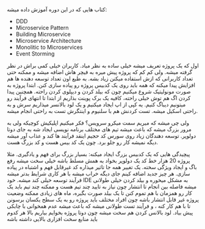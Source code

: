 کتاب هایی که در این دوره آموزش داده میشه:
- DDD
- Microservice Pattern
- Building Microservice 
- Microservice Architecture 
- Monolitic to Microservices
- Event Storming

اول که یک پروژه تعریف میشه خیلی ساده به نظر میاد. کاربران خیلی کمی براش در نظر گرفته میشه. ولی کم کم که پروژه پیش میره به فیچر هاش اضافه میشه و ممکنه حتی تعداد کاربرانی که ازش استفاده میکنن زیاد بشه. به طبع اون تعداد توسعه دهنده ها هم افزایش پیدا میکنه که همه باید روی یک کدبیس پروژه رو پیاده سازی کنن. 
ابتدا پروژه به صورت مونولیتیک شروع میکنیم چون که بیلد کردن و دیپلوی کردن راحته. همچنین پیدا کردن اگ هم توش خیلی راحته، کافیه یک برک پوینت بذاریم از ابتدا تا انتهای فرآیند رو میتونیم دیباگ کنیم. یه کپی از اپ ایجاد میکنیم و یک لود بالانسر میذاریم سرش و به راحتی اسکیل میشه. تست کردنش هم با سلنیوم و اینتگرش تست به راحتی انجام میشه. 

ولی چی میشه که میریم سمت میکرو سرویس؟
فکر میکنیم اپلیکیش کوچیکه ولی به مرور بزرگ میشه که باعث میشه تیم های مختلف برنامه نویسی ایجاد شه به جای دوتا دولوپر.
توسعه دهندگان زیاد روی سورس کد حجیم
اینقد فرآیند ها کند و عذاب آور میشه دیگه نمیشه کار رو جلو برد. چون یک کد بیس هست و کد بزرگ هست. 

پیچیدگی هایی که یک کدبیس بزرگ ایجاد میکنه:
بسیار بزرگ برای فهم و یادگیری. مثلا پروژه 20 هزار خط کد یک دولوپر بخواد به همش مسلط باشه خیلی سخت میشه
رفع باگ و ایجاد ویژگی سخته. یک تغییر همه جا تاثیر میذاره 
کد غیرقابل فهم و اشتباه  در پیاده سازی. هر چیز جدید اضافه کینم جای دیگه خراب میشه
با هر کاری شرایط بدتر میشه
فرآیند توسعه خیلی کند میشه. خود IDE به مشکل میخوره و بیلد کردن خیلی طولانی میشه
فاصله بین انجام تا انتشار چون نیاز به تایید چند تیم هست و ممکنه چند تیم باید یک کار رو همزمان با هم تموم کنن تا یک بیلد صورت بگیره، ماه های زیادی ممکنه وضعیت پروژه غیر قابل انتشار باشه چون افراد مختلف باید پروژه رو به یک سطح یکسان برسونن تا با هم کار کنه ،  و فرآیند تست طولانی میشه که باعث میشه عدم همخوانی با چابکی پیش بیاد. لود بالانس کردن هم سخت میشه چون دوتا پروژه بخوایم بیاریم بالا هر کدوم باید منابع سخت افزاری بالایی داشته باشه



